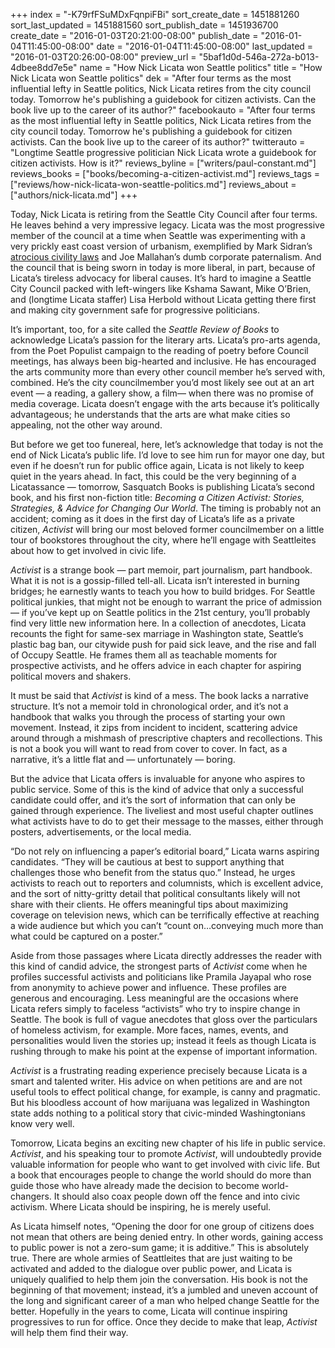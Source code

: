 +++
index = "-K79rfFSuMDxFqnpiFBi"
sort_create_date = 1451881260
sort_last_updated = 1451881560
sort_publish_date = 1451936700
create_date = "2016-01-03T20:21:00-08:00"
publish_date = "2016-01-04T11:45:00-08:00"
date = "2016-01-04T11:45:00-08:00"
last_updated = "2016-01-03T20:26:00-08:00"
preview_url = "5baf1d0d-546a-272a-b013-4dbee8dd7e5e"
name = "How Nick Licata won Seattle politics"
title = "How Nick Licata won Seattle politics"
dek = "After four terms as the most influential lefty in Seattle politics, Nick Licata retires from the city council today. Tomorrow he's publishing a guidebook for citizen activists. Can the book live up to the career of its author?"
facebookauto = "After four terms as the most influential lefty in Seattle politics, Nick Licata retires from the city council today. Tomorrow he's publishing a guidebook for citizen activists. Can the book live up to the career of its author?"
twitterauto = "Longtime Seattle progressive politician Nick Licata wrote a guidebook for citizen activists. How is it?"
reviews_byline = ["writers/paul-constant.md"]
reviews_books = ["books/becoming-a-citizen-activist.md"]
reviews_tags = ["reviews/how-nick-licata-won-seattle-politics.md"]
reviews_about = ["authors/nick-licata.md"]
+++

Today, Nick Licata is retiring from the Seattle City Council after four terms. He leaves behind a very impressive legacy. Licata was the most progressive member of the council at a time when Seattle was experimenting with a very prickly east coast version of urbanism, exemplified by Mark Sidran’s [atrocious civility laws](https://en.wikipedia.org/wiki/Mark_Sidran) and Joe Mallahan’s dumb corporate paternalism. And the council that is being sworn in today is more liberal, in part, because of Licata’s tireless advocacy for liberal causes. It’s hard to imagine a Seattle City Council packed with left-wingers like Kshama Sawant, Mike O’Brien, and (longtime Licata staffer) Lisa Herbold without Licata getting there first and making city government safe for progressive politicians.

It’s important, too, for a site called the *Seattle Review of Books* to acknowledge Licata’s passion for the literary arts. Licata’s pro-arts agenda, from the Poet Populist campaign to the reading of poetry before Council meetings, has always been big-hearted and inclusive. He has encouraged the arts community more than every other council member he’s served with, combined. He’s the city councilmember you’d most likely see out at an art event — a reading, a gallery show, a film— when there was no promise of media coverage. Licata doesn’t engage with the arts because it’s politically advantageous; he understands that the arts are what make cities so appealing, not the other way around.

But before we get too funereal, here, let’s acknowledge that today is not the end of Nick Licata’s public life. I’d love to see him run for mayor one day, but even if he doesn’t run for public office again, Licata is not likely to keep quiet in the years ahead. In fact, this could be the very beginning of a Licatassance — tomorrow, Sasquatch Books is publishing Licata’s second book, and his first non-fiction title: *Becoming a Citizen Activist: Stories, Strategies, & Advice for Changing Our World*. The timing is probably not an accident; coming as it does in the first day of Licata’s life as a private citizen, *Activist* will bring our most beloved former councilmember on a little tour of bookstores throughout the city, where he’ll engage with Seattleites about how to get involved in civic life.

<div class="break"></div>

*Activist* is a strange book — part memoir, part journalism, part handbook. What it is not is a gossip-filled tell-all. Licata isn’t interested in burning bridges; he earnestly wants to teach you how to build bridges. For Seattle political junkies, that might not be enough to warrant the price of admission — if you’ve kept up on Seattle politics in the 21st century, you’ll probably find very little new information here. In a collection of anecdotes, Licata recounts the fight for same-sex marriage in Washington state, Seattle’s plastic bag ban, our citywide push for paid sick leave, and the rise and fall of Occupy Seattle. He frames them all as teachable moments for prospective activists, and he offers advice in each chapter for aspiring political movers and shakers.

It must be said that *Activist* is kind of a mess. The book lacks a narrative structure. It’s not a memoir told in chronological order, and it’s not a handbook that walks you through the process of starting your own movement. Instead, it zips from incident to incident, scattering advice around through a mishmash of prescriptive chapters and recollections. This is not a book you will want to read from cover to cover. In fact, as a narrative, it’s a little flat and — unfortunately — boring.

But the advice that Licata offers is invaluable for anyone who aspires to public service. Some of this is the kind of advice that only a successful candidate could offer, and it’s the sort of information that can only be gained through experience. The liveliest and most useful chapter outlines what activists have to do to get their message to the masses, either through posters, advertisements, or the local media. 

“Do not rely on influencing a paper’s editorial board,” Licata warns aspiring candidates. “They will be cautious at best to support anything that challenges those who benefit from the status quo.” Instead, he urges activists to reach out to reporters and columnists, which is excellent advice, and the sort of nitty-gritty detail that political consultants likely will not share with their clients. He offers meaningful tips about maximizing coverage on television news, which can be terrifically effective at reaching a wide audience but which  you can’t “count on…conveying much more than what could be captured on a poster.”

Aside from those passages where Licata directly addresses the reader with this kind of candid advice, the strongest parts of *Activist* come when he profiles successful activists and politicians like Pramila Jayapal who rose from anonymity to achieve power and influence. These profiles are generous and encouraging. Less meaningful are the occasions where Licata refers simply to faceless “activists” who try to inspire change in Seattle. The book is full of vague anecdotes that gloss over the particulars of homeless activism, for example. More faces, names, events, and personalities would liven the stories up; instead it feels as though Licata is rushing through to make his point at the expense of important information.

*Activist* is a frustrating reading experience precisely because Licata is a smart and talented writer. His advice on when petitions are and are not useful tools to effect political change, for example, is canny and pragmatic. But his bloodless account of how marijuana was legalized in Washington state adds nothing to a political story that civic-minded Washingtonians know very well.

Tomorrow, Licata begins an exciting new chapter of his life in public service. *Activist*, and his speaking tour to promote *Activist*, will undoubtedly provide valuable information for people who want to get involved with civic life. But a book that encourages people to change the world should do more than guide those who have already made the decision to become world-changers. It should also coax people down off the fence and into civic activism. Where Licata should be inspiring, he is merely useful. 

As Licata himself notes, “Opening the door  for one group of citizens does not mean that others are being denied entry. In other words, gaining access to public power is not a zero-sum game; it is additive.” This is absolutely true. There are whole armies of Seattleites that are just waiting to be activated and added to the dialogue over public power, and Licata is uniquely qualified to help them join the conversation. His book is not the beginning of that movement; instead, it’s a jumbled and uneven account of the long and significant career of a man who helped change Seattle for the better. Hopefully in the years to come, Licata will continue inspiring progressives to run for office. Once they decide to make that leap, *Activist* will help them find their way.
